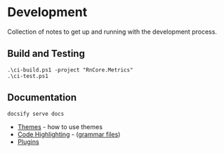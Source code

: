 # Development
Collection of notes to get up and running with the development process.

## Build and Testing

```shell
.\ci-build.ps1 -project "RnCore.Metrics"
.\ci-test.ps1
```

## Documentation
```shell
docsify serve docs
```

- [Themes](https://docsify.js.org/#/themes) - how to use themes
- [Code Highlighting](https://docsify.js.org/#/language-highlight) - ([grammar files](https://cdn.jsdelivr.net/npm/prismjs@1/components/))
- [Plugins](https://docsify.js.org/#/awesome?id=plugins)
